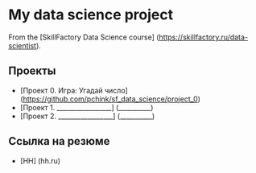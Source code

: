 # My data science project

From the [SkillFactory Data Science course] (https://skillfactory.ru/data-scientist).

## Проекты

* [Проект 0. Игра: Угадай число] (https://github.com/pchink/sf_data_science/project_0)
* [Проект 1. _________________] (__________)
* [Проект 2. _________________] (__________)
## Ссылка на резюме
* [HH] (hh.ru)